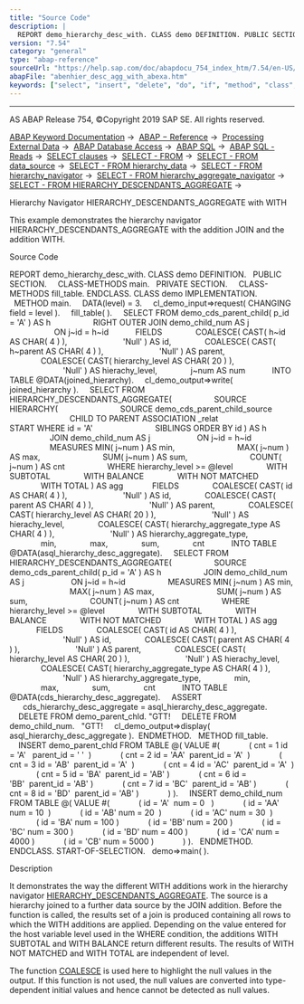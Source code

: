 ```yaml
---
title: "Source Code"
description: |
  REPORT demo_hierarchy_desc_with. CLASS demo DEFINITION. PUBLIC SECTION. CLASS-METHODS main. PRIVATE SECTION. CLASS-METHODS fill_table. ENDCLASS. CLASS demo IMPLEMENTATION. METHOD main. DATA(level) = 3. cl_demo_input=>request( CHANGING field = level ). fill_table( ). SELECT FROM demo_cds_par
version: "7.54"
category: "general"
type: "abap-reference"
sourceUrl: "https://help.sap.com/doc/abapdocu_754_index_htm/7.54/en-US/abenhier_desc_agg_with_abexa.htm"
abapFile: "abenhier_desc_agg_with_abexa.htm"
keywords: ["select", "insert", "delete", "do", "if", "method", "class", "data", "abenhier", "desc", "agg", "with", "abexa"]
---
```


* * *

AS ABAP Release 754, ©Copyright 2019 SAP SE. All rights reserved.

[ABAP Keyword Documentation](https://help.sap.com/doc/abapdocu_754_index_htm/7.54/en-US/abenabap.htm) →  [ABAP − Reference](https://help.sap.com/doc/abapdocu_754_index_htm/7.54/en-US/abenabap_reference.htm) →  [Processing External Data](https://help.sap.com/doc/abapdocu_754_index_htm/7.54/en-US/abenabap_language_external_data.htm) →  [ABAP Database Access](https://help.sap.com/doc/abapdocu_754_index_htm/7.54/en-US/abenabap_sql.htm) →  [ABAP SQL](https://help.sap.com/doc/abapdocu_754_index_htm/7.54/en-US/abenopensql.htm) →  [ABAP SQL - Reads](https://help.sap.com/doc/abapdocu_754_index_htm/7.54/en-US/abenopen_sql_reading.htm) →  [SELECT clauses](https://help.sap.com/doc/abapdocu_754_index_htm/7.54/en-US/abenselect_clauses.htm) →  [SELECT - FROM](https://help.sap.com/doc/abapdocu_754_index_htm/7.54/en-US/abapfrom_clause.htm) →  [SELECT - FROM data\_source](https://help.sap.com/doc/abapdocu_754_index_htm/7.54/en-US/abapselect_data_source.htm) →  [SELECT - FROM hierarchy\_data](https://help.sap.com/doc/abapdocu_754_index_htm/7.54/en-US/abenselect_hierarchy_data.htm) →  [SELECT - FROM hierarchy\_navigator](https://help.sap.com/doc/abapdocu_754_index_htm/7.54/en-US/abenselect_hierarchy_navigators.htm) →  [SELECT - FROM hierarchy\_aggregate\_navigator](https://help.sap.com/doc/abapdocu_754_index_htm/7.54/en-US/abenselect_hierarchy_agg_navis.htm) →  [SELECT - FROM HIERARCHY\_DESCENDANTS\_AGGREGATE](https://help.sap.com/doc/abapdocu_754_index_htm/7.54/en-US/abenselect_hierarchy_desc_agg.htm) → 

Hierarchy Navigator HIERARCHY\_DESCENDANTS\_AGGREGATE with WITH

This example demonstrates the hierarchy navigator HIERARCHY\_DESCENDANTS\_AGGREGATE with the addition JOIN and the addition WITH.

Source Code

REPORT demo\_hierarchy\_desc\_with.
CLASS demo DEFINITION.
  PUBLIC SECTION.
    CLASS-METHODS main.
  PRIVATE SECTION.
    CLASS-METHODS fill\_table.
ENDCLASS.
CLASS demo IMPLEMENTATION.
  METHOD main.
    DATA(level) = 3.
    cl\_demo\_input=>request( CHANGING field = level ).
    fill\_table( ).
    SELECT FROM demo\_cds\_parent\_child( p\_id = 'A' ) AS h
                  RIGHT OUTER JOIN demo\_child\_num AS j
                    ON j~id = h~id
           FIELDS
              COALESCE( CAST( h~id AS CHAR( 4 ) ),
                        'Null' ) AS id,
              COALESCE( CAST( h~parent AS CHAR( 4 ) ),
                        'Null' ) AS parent,
              COALESCE( CAST( hierarchy\_level AS CHAR( 20 ) ),
                        'Null' ) AS hierachy\_level,
              j~num AS num
           INTO TABLE @DATA(joined\_hierarchy).
    cl\_demo\_output=>write( joined\_hierarchy ).
    SELECT FROM HIERARCHY\_DESCENDANTS\_AGGREGATE(
                  SOURCE HIERARCHY(
                           SOURCE demo\_cds\_parent\_child\_source
                           CHILD TO PARENT ASSOCIATION \_relat
                           START WHERE id = 'A'
                           SIBLINGS ORDER BY id ) AS h
                  JOIN demo\_child\_num AS j
                    ON j~id = h~id
                  MEASURES MIN( j~num ) AS min,
                           MAX( j~num ) AS max,
                           SUM( j~num ) AS sum,
                           COUNT( j~num ) AS cnt
                  WHERE hierarchy\_level >= @level
              WITH SUBTOTAL
              WITH BALANCE
              WITH NOT MATCHED
              WITH TOTAL ) AS agg
            FIELDS
              COALESCE( CAST( id AS CHAR( 4 ) ),
                        'Null' ) AS id,
              COALESCE( CAST( parent AS CHAR( 4 ) ),
                        'Null' ) AS parent,
              COALESCE( CAST( hierarchy\_level AS CHAR( 20 ) ),
                        'Null' ) AS hierachy\_level,
              COALESCE( CAST( hierarchy\_aggregate\_type AS CHAR( 4 ) ),
                        'Null' ) AS hierarchy\_aggregate\_type,
              min,
              max,
              sum,
              cnt
           INTO TABLE @DATA(asql\_hierarchy\_desc\_aggregate).
    SELECT FROM HIERARCHY\_DESCENDANTS\_AGGREGATE(
                  SOURCE demo\_cds\_parent\_child( p\_id = 'A' ) AS h
                  JOIN demo\_child\_num AS j
                    ON j~id = h~id
                  MEASURES MIN( j~num ) AS min,
                           MAX( j~num ) AS max,
                           SUM( j~num ) AS sum,
                           COUNT( j~num ) AS cnt
                  WHERE hierarchy\_level >= @level
              WITH SUBTOTAL
              WITH BALANCE
              WITH NOT MATCHED
              WITH TOTAL ) AS agg
            FIELDS
              COALESCE( CAST( id AS CHAR( 4 ) ),
                        'Null' ) AS id,
              COALESCE( CAST( parent AS CHAR( 4 ) ),
                        'Null' ) AS parent,
              COALESCE( CAST( hierarchy\_level AS CHAR( 20 ) ),
                        'Null' ) AS hierachy\_level,
              COALESCE( CAST( hierarchy\_aggregate\_type AS CHAR( 4 ) ),
                        'Null' ) AS hierarchy\_aggregate\_type,
              min,
              max,
              sum,
              cnt
           INTO TABLE @DATA(cds\_hierarchy\_desc\_aggregate).
    ASSERT
      cds\_hierarchy\_desc\_aggregate = asql\_hierarchy\_desc\_aggregate.
    DELETE FROM demo\_parent\_chld. "GTT!
    DELETE FROM demo\_child\_num.   "GTT!
    cl\_demo\_output=>display( asql\_hierarchy\_desc\_aggregate ).  ENDMETHOD.
  METHOD fill\_table.
    INSERT demo\_parent\_chld FROM TABLE @( VALUE #(
            ( cnt = 1 id = 'A'   parent\_id = ' '  )
            ( cnt = 2 id = 'AA'  parent\_id = 'A'  )
            ( cnt = 3 id = 'AB'  parent\_id = 'A'  )
            ( cnt = 4 id = 'AC'  parent\_id = 'A'  )
            ( cnt = 5 id = 'BA'  parent\_id = 'AB' )
            ( cnt = 6 id = 'BB'  parent\_id = 'AB' )
            ( cnt = 7 id = 'BC'  parent\_id = 'AB' )
            ( cnt = 8 id = 'BD'  parent\_id = 'AB' )
            ) ).
    INSERT demo\_child\_num FROM TABLE @( VALUE #(
            ( id = 'A'  num = 0   )
            ( id = 'AA' num = 10  )
            ( id = 'AB' num = 20  )
            ( id = 'AC' num = 30  )
            ( id = 'BA' num = 100 )
            ( id = 'BB' num = 200 )
            ( id = 'BC' num = 300 )
            ( id = 'BD' num = 400 )
            ( id = 'CA' num = 4000 )
            ( id = 'CB' num = 5000 )
            ) ).
  ENDMETHOD.
ENDCLASS.
START-OF-SELECTION.
  demo=>main( ).

Description

It demonstrates the way the different WITH additions work in the hierarchy navigator [HIERARCHY\_DESCENDANTS\_AGGREGATE](https://help.sap.com/doc/abapdocu_754_index_htm/7.54/en-US/abenselect_hierarchy_desc_agg.htm). The source is a hierarchy joined to a further data source by the JOIN addition. Before the function is called, the results set of a join is produced containing all rows to which the WITH additions are applied. Depending on the value entered for the host variable level used in the WHERE condition, the additions WITH SUBTOTAL and WITH BALANCE return different results. The results of WITH NOT MATCHED and WITH TOTAL are independent of level.

The function [COALESCE](https://help.sap.com/doc/abapdocu_754_index_htm/7.54/en-US/abensql_coalesce.htm) is used here to highlight the null values in the output. If this function is not used, the null values are converted into type-dependent initial values and hence cannot be detected as null values.